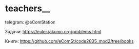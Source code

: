 # teachers__

telegram: @eComStation

Задачи: https://euler.jakumo.org/problems.html

Книги: https://github.com/eComSt/code2035_mod2/tree/books
